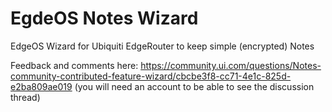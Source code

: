 # EgdeOS Notes Wizard
EdgeOS Wizard for Ubiquiti EdgeRouter to keep simple (encrypted) Notes

Feedback and comments here: https://community.ui.com/questions/Notes-community-contributed-feature-wizard/cbcbe3f8-cc71-4e1c-825d-e2ba809ae019 (you will need an account to be able to see the discussion thread)
